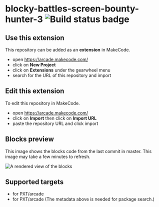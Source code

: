 # blocky-battles-screen-bounty-hunter-3 ![Build status badge](https://github.com/rotoslinger/blocky-battles-screen-bounty-hunter-3/workflows/MakeCode/badge.svg)



## Use this extension

This repository can be added as an **extension** in MakeCode.

* open https://arcade.makecode.com/
* click on **New Project**
* click on **Extensions** under the gearwheel menu
* search for the URL of this repository and import

## Edit this extension

To edit this repository in MakeCode.

* open https://arcade.makecode.com/
* click on **Import** then click on **Import URL**
* paste the repository URL and click import

## Blocks preview

This image shows the blocks code from the last commit in master.
This image may take a few minutes to refresh.

![A rendered view of the blocks](https://github.com/rotoslinger/blocky-battles-screen-bounty-hunter-3/raw/master/.makecode/blocks.png)

## Supported targets

* for PXT/arcade
* for PXT/arcade
(The metadata above is needed for package search.)

